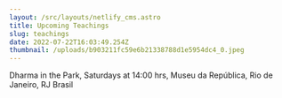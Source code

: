 ```yaml
---
layout: /src/layouts/netlify_cms.astro
title: Upcoming Teachings
slug: teachings
date: 2022-07-22T16:03:49.254Z
thumbnail: /uploads/b903211fc59e6b21338788d1e5954dc4_0.jpeg
---
```

Dharma in the Park, Saturdays at 14:00 hrs, Museu da República, Rio de Janeiro, RJ Brasil